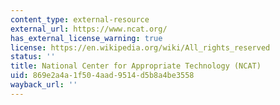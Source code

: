 ```yaml
---
content_type: external-resource
external_url: https://www.ncat.org/
has_external_license_warning: true
license: https://en.wikipedia.org/wiki/All_rights_reserved
status: ''
title: National Center for Appropriate Technology (NCAT)
uid: 869e2a4a-1f50-4aad-9514-d5b8a4be3558
wayback_url: ''
---
```

